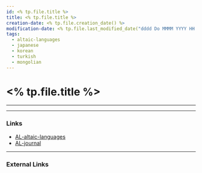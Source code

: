 ```yaml
---
id: <% tp.file.title %>
title: <% tp.file.title %>
creation-date: <% tp.file.creation_date() %>
modification-date: <% tp.file.last_modified_date("dddd Do MMMM YYYY HH:mm:ss") %>
tags:
  - altaic-languages
  - japanese
  - korean
  - turkish
  - mongolian
---
```


# <% tp.file.title %>
---




---
### Links

- [AL-altaic-languages](AL-altaic-languages.md)
- [AL-journal](AL-journal.md)
---
### External Links
